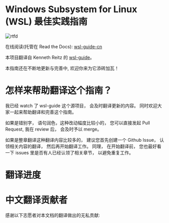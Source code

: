 # Windows Subsystem for Linux (WSL) 最佳实践指南

![rtfd](https://readthedocs.org/projects/wsl-guide-cn/badge/?version=latest)

在线阅读(托管在 Read the Docs): [wsl-guide-cn](http://wsl-guide-cn.readthedocs.io/zh_CN/latest/)

本项目翻译自 Kenneth Reitz 的 [wsl-guide](https://github.com/kennethreitz/wsl-guide)。

本指南还在不断地更新与完善中, 欢迎你来为它添砖加瓦！

# 怎样来帮助翻译这个指南？
我已经 watch 了 wsl-guide 这个源项目， 会及时翻译更新的内容。 同时欢迎大家一起来帮助翻译和完善这个指南。

如果是错别字， 语句润色，这种改动幅度比较小的， 您可以直接发起 Pull Request, 我在 review 后， 会及时予以 merge。

如果是整章翻译这种翻译内容比较多的， 建议您首先创建一个 Github Issue， 认领相关内容的翻译， 然后再开始翻译工作。 同理， 在开始翻译前， 您也最好看一下 issues 里是否有人已经认领了相关章节， 以避免重复工作。

# 翻译进度


# 中文翻译贡献者
感谢以下志愿者对本文档的翻译做出的无私贡献:
